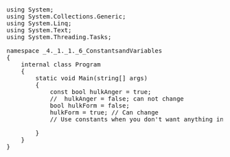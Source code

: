 <pre lang=c#>
using System;
using System.Collections.Generic;
using System.Linq;
using System.Text;
using System.Threading.Tasks;

namespace _4._1._1._6_ConstantsandVariables
{
    internal class Program
    {
        static void Main(string[] args)
        {
            const bool hulkAnger = true;
            //  hulkAnger = false; can not change
            bool hulkForm = false;
            hulkForm = true; // Can change
            // Use constants when you don't want anything in the program to change a value.

        }
    }
}

